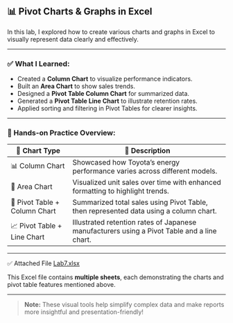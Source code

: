 ## 📊 Pivot Charts & Graphs in Excel

In this lab, I explored how to create various charts and graphs in Excel to visually represent data clearly and effectively.

---

### ✅ What I Learned:

- Created a **Column Chart** to visualize performance indicators.
- Built an **Area Chart** to show sales trends.
- Designed a **Pivot Table Column Chart** for summarized data.
- Generated a **Pivot Table Line Chart** to illustrate retention rates.
- Applied sorting and filtering in Pivot Tables for clearer insights.

---

### 🔧 Hands-on Practice Overview:

| 📂 Chart Type                  | 📌 Description                                                                              |
|-------------------------------|--------------------------------------------------------------------------------------------|
| 📊 Column Chart               | Showcased how Toyota’s energy performance varies across different models.                   |
| 🌄 Area Chart                 | Visualized unit sales over time with enhanced formatting to highlight trends.                |
| 🧩 Pivot Table + Column Chart | Summarized total sales using Pivot Table, then represented data using a column chart.        |
| 📈 Pivot Table + Line Chart   | Illustrated retention rates of Japanese manufacturers using a Pivot Table and a line chart.  |

---

✅ Attached File [Lab7.xlsx](https://github.com/shwqh/my-data-path/raw/main/Excel-Labs/Lab7.xlsx)
  
  This Excel file contains **multiple sheets**, each demonstrating the charts and pivot table features mentioned above.

---

> **Note:** These visual tools help simplify complex data and make reports more insightful and presentation-friendly!
